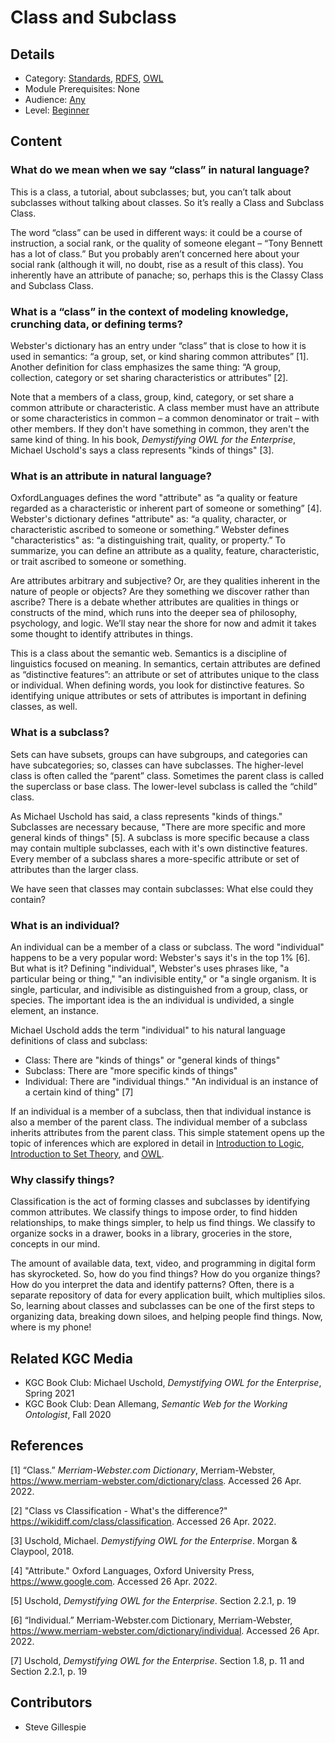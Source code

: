 # Class and Subclass
## Details
* Category: [Standards](../../categories/Standards.md), [RDFS](../../categories/RDFS.md), [OWL](../../categories/OWL.md)
* Module Prerequisites: None 
* Audience: [Any](../au[RDFS]diences/Any.md)
* Level: [Beginner](../levels/Beginner.md)

## Content
### What do we mean when we say “class” in natural language? 

This is a class, a tutorial, about subclasses; but, you can’t talk about subclasses without talking about classes. So it’s really a Class and Subclass Class. 

The word “class” can be used in different ways: it could be a course of instruction, a social rank, or the quality of someone elegant – “Tony Bennett has a lot of class.” But you probably aren’t concerned here about your social rank (although it will, no doubt, rise as a result of this class). You inherently have an attribute of panache; so, perhaps this is the Classy Class and Subclass Class.  

### What is a “class” in the context of modeling knowledge, crunching data, or defining terms?  

Webster's dictionary has an entry under “class” that is close to how it is used in semantics: “a group, set, or kind sharing common attributes” [1].  Another definition for class emphasizes the same thing: “A group, collection, category or set sharing characteristics or attributes” [2]. 

Note that a members of a class, group, kind, category, or set share a common attribute or characteristic. A class member must have an attribute or some characteristics in common – a common denominator or trait – with other members. If they don't have something in common, they aren't the same kind of thing. In his book, *Demystifying OWL for the Enterprise*, Michael Uschold's says a class represents "kinds of things" [3]. 

### What is an attribute in natural language? 
OxfordLanguages defines the word "attribute" as “a quality or feature regarded as a characteristic or inherent part of someone or something” [4]. Webster's dictionary defines "attribute" as: “a quality, character, or characteristic ascribed to someone or something.”
Webster defines "characteristics" as: “a distinguishing trait, quality, or property.” To summarize, you can define an attribute as a quality, feature, characteristic, or trait ascribed to someone or something. 

Are attributes arbitrary and subjective? Or, are they qualities inherent in the nature of people or objects? Are they something we discover rather than ascribe? There is a debate whether attributes are qualities in things or constructs of the mind, which runs into the deeper sea of philosophy, psychology, and logic. We’ll stay near the shore for now and admit it takes some thought to identify attributes in things.   

This is a class about the semantic web. Semantics is a discipline of linguistics focused on meaning. In semantics, certain attributes are defined as “distinctive features”: an attribute or set of attributes unique to the class or individual. When defining words, you look for distinctive features. So identifying unique attributes or sets of attributes is important in defining classes, as well. 

### What is a subclass?

Sets can have subsets, groups can have subgroups, and categories can have subcategories; so, classes can have subclasses. The higher-level class is often called the “parent” class. Sometimes the parent class is called the superclass or base class. The lower-level subclass is called the “child” class. 

As Michael Uschold has said, a class represents "kinds of things." Subclasses are necessary because, "There are more specific and more general kinds of things" [5]. A subclass is more specific because a class may contain multiple subclasses, each with it's own distinctive features. Every member of a subclass shares a more-specific attribute or set of attributes than the larger class.

We have seen that classes may contain subclasses: What else could they contain?

### What is an individual? 

An individual can be a member of a class or subclass. The word "individual" happens to be a very popular word: Webster's says it's in the top 1% [6]. But what is it? Defining "individual", Webster's uses phrases like, "a particular being or thing," "an indivisible entity," or "a single organism. It is single, particular, and indivisible as distinguished from a group, class, or species. The important idea is the an individual is undivided, a single element, an instance. 

Michael Uschold adds the term "individual" to his natural language definitions of class and subclass:  
* Class: There are "kinds of things" or "general kinds of things" 
* Subclass: There are "more specific kinds of things" 
* Individual: There are "individual things." "An individual is an instance of a certain kind of thing" [7]

If an individual is a member of a subclass, then that individual instance is also a member of the parent class. The individual member of a subclass inherits attributes from the parent class. This simple statement opens up the topic of inferences which are explored in detail in [Introduction to Logic](../../Introduction_to_Logic.md), [Introduction to Set Theory](../../Introduction_to_Set_Theory.md), and [OWL](../../OWL.md).  

### Why classify things? 

Classification is the act of forming classes and subclasses by identifying common attributes. We classify things to impose order, to find hidden relationships, to make things simpler, to help us find things. We classify to organize socks in a drawer, books in a library, groceries in the store, concepts in our mind. 

The amount of available data, text, video, and programming in digital form has skyrocketed. So, how do you find things? How do you organize things? How do you interpret the data and identify patterns? Often, there is a separate repository of data for every application built, which multiplies silos. So, learning about classes and subclasses can be one of the first steps to organizing data, breaking down siloes, and helping people find things. Now, where is my phone!  

## Related KGC Media
* KGC Book Club: Michael Uschold, *Demystifying OWL for the Enterprise*, Spring 2021
* KGC Book Club: Dean Allemang, *Semantic Web for the Working Ontologist*, Fall 2020

## References

[1] “Class.” *Merriam-Webster.com Dictionary*, Merriam-Webster, <https://www.merriam-webster.com/dictionary/class>. Accessed 26 Apr. 2022.

[2] "Class vs Classification - What's the difference?" <https://wikidiff.com/class/classification>. Accessed 26 Apr. 2022.

[3] Uschold, Michael. *Demystifying OWL for the Enterprise*. Morgan & Claypool, 2018.

[4] "Attribute." Oxford Languages, Oxford University Press, <https://www.google.com>. Accessed 26 Apr. 2022.

[5] Uschold, *Demystifying OWL for the Enterprise*. Section 2.2.1, p. 19

[6] “Individual.” Merriam-Webster.com Dictionary, Merriam-Webster, <https://www.merriam-webster.com/dictionary/individual>. Accessed 26 Apr. 2022.

[7] Uschold, *Demystifying OWL for the Enterprise*. Section 1.8, p. 11 and Section 2.2.1, p. 19


## Contributors
* Steve Gillespie
